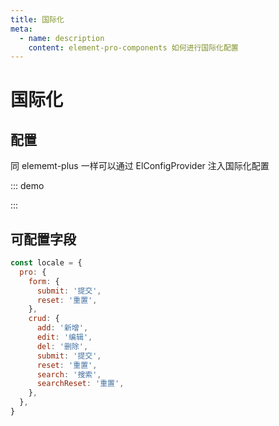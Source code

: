 ```yaml
---
title: 国际化
meta:
  - name: description
    content: element-pro-components 如何进行国际化配置
---
```


# 国际化

## 配置

同 elememt-plus 一样可以通过 ElConfigProvider 注入国际化配置

::: demo

<template>
  <el-button
    type="primary"
    style="margin-bottom:20px"
    @click="toggleLocale"
  >
    切换语言
  </el-button>
  <el-config-provider :locale="toggle ? locale1 : locale2">
    <pro-form
      v-model="form"
      :columns="columns"
      label-width="100px"
      @submit="submit"
    />
  </el-config-provider>
</template>

<script>
import { ref } from 'vue'

export default {
  setup() {
    const form = ref({})
    const columns = ref([
      {
        label: 'Name',
        prop: 'name',
        component: 'el-input',
      },
    ])
    const toggle = ref(false)
    const locale1 = {
      name: 'en',
      pro: {
        form: {
          submit: 'Submit',
          reset: 'Reset',
        },
      },
    }
    const locale2 = {
      name: 'zh-cn',
      pro: {
        form: {
          submit: '提 交',
          reset: '重 置',
        },
      },
    }
    const submit = (done, isValid, invalidFields) => {
      console.log(isValid, invalidFields)
      setTimeout(() => {
        done()
      }, 1000)
    }
    const toggleLocale = () => {
      toggle.value = !toggle.value
    }

    return {
      form,
      columns,
      toggle,
      locale1,
      locale2,
      submit,
      toggleLocale,
    }
  }
}
</script>

:::

## 可配置字段

```js
const locale = {
  pro: {
    form: {
      submit: '提交',
      reset: '重置',
    },
    crud: {
      add: '新增',
      edit: '编辑',
      del: '删除',
      submit: '提交',
      reset: '重置',
      search: '搜索',
      searchReset: '重置',
    },
  },
}
```
